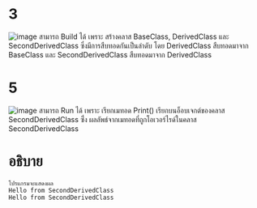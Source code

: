 # 3 # 
![image](https://github.com/ThanaloekKaisai/03376836-OOP-2566-Lab-09/assets/144195683/ce5d2845-ed0d-4faf-b3cc-28b9517c8c32)
สามารถ Build ได้ เพราะ สร้างคลาส BaseClass, DerivedClass และ SecondDerivedClass ซึ่งมีการสืบทอดกันเป็นลำดับ 
โดย DerivedClass สืบทอดมาจาก BaseClass และ SecondDerivedClass สืบทอดมาจาก DerivedClass


# 5 #
![image](https://github.com/ThanaloekKaisai/03376836-OOP-2566-Lab-09/assets/144195683/7127ae0b-4523-4a00-93e4-a76b5bb5ff2a)
สามารถ Run ได้ เพราะ เรียกเมทอด Print() เรียกบนอ็อบเจกต์ของคลาส SecondDerivedClass ซึ่่ง ผลลัพธ์จากเมทอดที่ถูกโอเวอร์ไรด์ในคลาส SecondDerivedClass

# อธิบาย #
```
โปรแกรมจะแสดงผล
Hello from SecondDerivedClass
Hello from SecondDerivedClass
